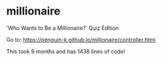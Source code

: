 # millionaire
'Who Wants to Be a Millionaire?' Quiz Edition

Go to: https://penguin-k.github.io/millionaire/controller.html

This took 9 months and has 1438 lines of code!

